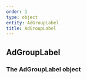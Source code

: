 ```yaml
---
order: 1
type: object
entity: AdGroupLabel
title: AdGroupLabel
---
```


## AdGroupLabel

### The AdGroupLabel object
